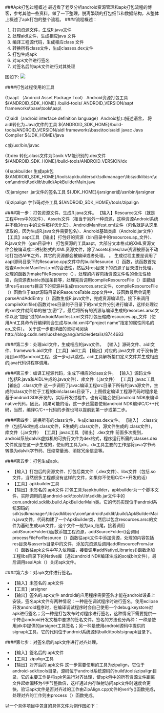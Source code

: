 ###Apk打包过程概述
最近看了老罗分析android资源管理和apk打包流程的博客，参考其他一些资料，做了一下整理，脱离繁琐的打包细节和数据结构，从整体上概述了apk打包的整个流程。
####流程概述：
1. 打包资源文件，生成R.java文件
2. 处理aidl文件，生成相应java 文件
3. 编译工程源代码，生成相应class 文件
4. 转换所有class文件，生成classes.dex文件
5. 打包生成apk
6. 对apk文件进行签名
7. 对签名后的apk文件进行对其处理

图如下:
![](http://img.blog.csdn.net/20150407160711344?watermark/2/text/aHR0cDovL2Jsb2cuY3Nkbi5uZXQvamFzb24wNTM5/font/5a6L5L2T/fontsize/400/fill/I0JBQkFCMA==/dissolve/70/gravity/Center)

####打包过程使用的工具

(1)aapt
（Android Asset Package Tool）
Android资源打包工具
${ANDROID_SDK_HOME} /build-tools/
 ANDROID_VERSION/aapt
frameworks\base\tools\aap\

(2)aidl（android interface definition language）Android接口描述语言，
将aidl转化为.Java文件的工具
${ANDROID_SDK_HOME}/build-tools/ANDROID_VERSION/aidl
frameworks\base\tools\aidl
javac   Java Compiler
${JDK_HOME}/java

c或/usr/bin/javac


(3)dex
转化.class文件为Davik VM能识别的.dex文件${ANDROID_SDK_HOME}/build-tools/ANDROID_VERSION/dx

(4)apkbuilder
生成apk包
${ANDROID_SDK_HOME}/tools/apkbuildersdk\sdkmanager\libs\sdklib\src\com\android\sdklib\build\ApkBuilderMain.java

(5)jarsigner   .jar文件的签名工具 ${JDK_HOME}/jarsigner或/usr/bin/jarsigner

(6)zipalign    字节码对齐工具 ${ANDROID_SDK_HOME}/tools/zipalign



####第一步：打包资源文件，生成R.java文件。
【输入】Resource文件（就是工程中res中的文件）、Assets文件（相当于另外一种资源，这种资源Android系统并不像对res中的文件那样优化它）、AndroidManifest.xml文件（包名就是从这里读取的，因为生成R.java文件需要包名）、Android基础类库（Android.jar文件）
【工具】aapt工具
【输出】打包好的资源（bin目录中的resources.ap_文件）、R.java文件（gen目录中）
打包资源的工具aapt，大部分文本格式的XML资源文件会被编译成二进制格式的XML资源文件，除了assets和res/raw资源被原装不动地打包进APK之外，其它的资源都会被编译或者处理。 。
生成过程主要是调用了aapt源码目录下的Resource.cpp文件中的buildResource（）函数，该函数首先检查AndroidManifest.xml的合法性，然后对res目录下的资源子目录进行处理，处理的函数为makeFileResource（），处理的内容包括资源文件名的合法性检查，向资源表table添加条目等，处理完后调用compileResourceFile（）函数编译res与asserts目录下的资源并生成resources.arsc文件，compileResourceFile（）函数位于aapt源码目录的ResourceTable.cpp文件中，该函数最后会调用parseAndAddEntry（）函数生成R.java文件，完成资源编译后，接下来调用compileXmlfile()函数对res目录的子目录下的xml文件分别进行编译，这样处理过的xml文件就简单的被“加密”了，最后将所有的资源与编译生成的resorces.arsc文件以及“加密”过的AndroidManifest.xml文件打包压缩成resources.ap_文件（使用Ant工具命令行编译则会生成与build.xml中“project name”指定的属性同名的ap_文件）。
关于这一步更详细的流程可阅读http://blog.csdn.net/luoshengyang/article/details/8744683

####第二步：处理aidl文件，生成相应的java文件。
【输入】源码文件、aidl文件、framework.aidl文件
【工具】aidl工具
【输出】对应的.java文件
对于没有使用到aidl的android工程，这一步可以跳过。aidl工具解析接口定义文件并生成相应的java代码供程序调用。

####第三步：编译工程源代码，生成下相应的class文件。
【输入】源码文件（包括R.java和AIDL生成的.java文件）、库文件（.jar文件）
【工具】javac工具
【输出】.class文件
这一步调用了javac编译工程src目录下所有的java源文件，生成的class文件位于工程的bin\classes目录下，上图假定编译工程源代码时程序是基于android SDK开发的，实际开发过程中，也有可能会使用android NDK来编译native代码，因此，如果可能的话，这一步还需要使用android NDK编译C/C++代码，当然，编译C/C++代码的步骤也可以提前到第一步或第二步。

####第四步：转换所有的class文件，生成classes.dex文件。
【输入】 .class文件（包括Aidl生成.class文件，R生成的.class文件，源文件生成的.class文件），库文件（.jar文件）
【工具】javac工具
【输出】.dex文件
前面多次提到，android系统dalvik虚拟机的可执行文件为dex格式，程序运行所需的classes.dex文件就是在这一步生成的，使用的工具为dx，dx工具主要的工作是将java字节码转换为dalvik字节码、压缩常量池、消除冗余信息等。

####第五步：打包生成apk。
- 【输入】打包后的资源文件、打包后类文件（.dex文件）、libs文件（包括.so文件，当然很多工程都没有这样的文件，如果你不使用C/C++开发的话）
- 【工具】apkbuilder工具
- 【输出】未签名的.apk文件
打包工具为apkbuilder，apkbuilder为一个脚本文件，实际调用的是android-sdk\tools\lib\sdklib.jar文件中的com.android.sdklib.build.ApkBuilderMain类。它的代码实现位于android系统源码的sdk\sdkmanager\libs\sdklib\src\com\android\sdklib\build\ApkBuilderMain.java文件，代码构建了一个ApkBuilder类，然后以包含resources.arsc的文件为基础生成apk文件，这个文件一般为ap_结尾，接着调用addSourceFolder()函数添加工程资源，addSourceFolder()会调用processFileForResource（）函数往apk文件中添加资源，处理的内容包括res目录与asserts目录中的文件，添加完资源后调用addResourceFromJar（）函数往apk文件中写入依赖库，接着调用addNativeLibraries()函数添加工程libs目录下的Native库（通过android NDK编译生成的so或bin文件），最后调用sealApk（）关闭apk文件。

####第六步：对apk文件进行签名。
- 【输入】未签名的.apk文件
- 【工具】jarsigner
- 【输出】签名的.apk文件
android的应用程序需要签名才能在android设备上安装，签名apk文件有两种情况：一种是在调试程序时进行签名，使用eclipse开发android程序时，在编译调试程序时会自己使用一个debug.keystore对apk进行签名；另一种是打包发布时对程序进行签名，这种情况下需要提供一个符合android开发文档中要求的签名文件。签名的方法也分两种：一种是使用jdk中提供的jarsigner工具签名；另一种是使用android源码中提供的signapk工具，它的代码位于android系统源码build\tools\signapk目录下。

####第七步：对签名后的apk文件进行对齐处理。
- 【输入】签名后的.apk文件
- 【工具】zipalign工具
- 【输出】对齐后的.apk文件
这一步需要使用的工具为zipalign，它位于android-sdk\tools目录，源码位于android系统源码的build\tools\zipalign目录，它的主要工作是将spk包进行对齐处理，使spk包中的所有资源文件距离文件起始偏移为4字节整数倍，这样通过内存映射访问apk文件时速度会更快，验证apk文件是否对齐过的工作由ZipAlign.cpp文件的verify()函数完成，处理对齐的工作则由process（）函数完成。

以一个具体项目中包含的具体文件为例作图如下：



